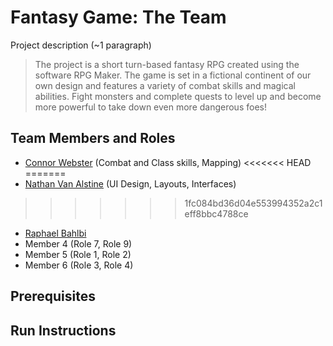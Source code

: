 # Fantasy Game: The Team

Project description (~1 paragraph)
> The project is a short turn-based fantasy RPG created using the software RPG Maker.
> The game is set in a fictional continent of our own design and features a variety of combat skills 
> and magical abilities. Fight monsters and complete quests to level up and become more powerful to take down 
> even more dangerous foes!

## Team Members and Roles

* [Connor Webster](https://github.com/ConnorWeb/CIS350-HW2-Webster.git) (Combat and Class skills, Mapping)
<<<<<<< HEAD
=======
* [Nathan Van Alstine](https://github.com/NathanVa9/CIS350-HW2-Van_Alstine) (UI Design, Layouts, Interfaces)
>>>>>>> 1fc084bd36d04e553994352a2c1eff8bbc4788ce
* [Raphael Bahlbi](https://github.com/BahlbiR/CIS350-HW2-Bahlbi)
* Member 4 (Role 7, Role 9)
* Member 5 (Role 1, Role 2)
* Member 6 (Role 3, Role 4)
## Prerequisites

## Run Instructions
